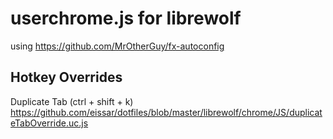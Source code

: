 # userchrome.js for librewolf
using <https://github.com/MrOtherGuy/fx-autoconfig>

## Hotkey Overrides
Duplicate Tab (ctrl + shift + k)
<https://github.com/eissar/dotfiles/blob/master/librewolf/chrome/JS/duplicateTabOverride.uc.js>


